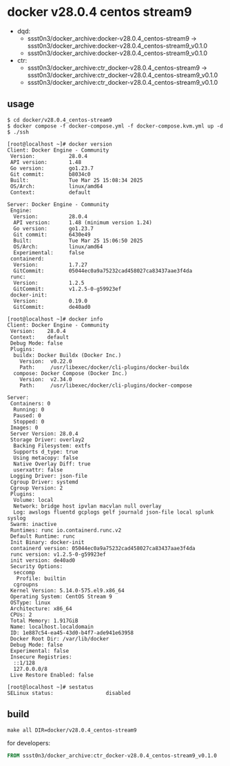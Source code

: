 # docker v28.0.4 centos stream9

* dqd:
  * ssst0n3/docker_archive:docker-v28.0.4_centos-stream9 -> ssst0n3/docker_archive:docker-v28.0.4_centos-stream9_v0.1.0
  * ssst0n3/docker_archive:docker-v28.0.4_centos-stream9_v0.1.0
* ctr:
  * ssst0n3/docker_archive:ctr_docker-v28.0.4_centos-stream9 -> ssst0n3/docker_archive:ctr_docker-v28.0.4_centos-stream9_v0.1.0
  * ssst0n3/docker_archive:ctr_docker-v28.0.4_centos-stream9_v0.1.0

## usage

```shell
$ cd docker/v28.0.4_centos-stream9
$ docker compose -f docker-compose.yml -f docker-compose.kvm.yml up -d
$ ./ssh
```

```shell
[root@localhost ~]# docker version
Client: Docker Engine - Community
 Version:           28.0.4
 API version:       1.48
 Go version:        go1.23.7
 Git commit:        b8034c0
 Built:             Tue Mar 25 15:08:34 2025
 OS/Arch:           linux/amd64
 Context:           default

Server: Docker Engine - Community
 Engine:
  Version:          28.0.4
  API version:      1.48 (minimum version 1.24)
  Go version:       go1.23.7
  Git commit:       6430e49
  Built:            Tue Mar 25 15:06:50 2025
  OS/Arch:          linux/amd64
  Experimental:     false
 containerd:
  Version:          1.7.27
  GitCommit:        05044ec0a9a75232cad458027ca83437aae3f4da
 runc:
  Version:          1.2.5
  GitCommit:        v1.2.5-0-g59923ef
 docker-init:
  Version:          0.19.0
  GitCommit:        de40ad0

[root@localhost ~]# docker info
Client: Docker Engine - Community
 Version:    28.0.4
 Context:    default
 Debug Mode: false
 Plugins:
  buildx: Docker Buildx (Docker Inc.)
    Version:  v0.22.0
    Path:     /usr/libexec/docker/cli-plugins/docker-buildx
  compose: Docker Compose (Docker Inc.)
    Version:  v2.34.0
    Path:     /usr/libexec/docker/cli-plugins/docker-compose

Server:
 Containers: 0
  Running: 0
  Paused: 0
  Stopped: 0
 Images: 0
 Server Version: 28.0.4
 Storage Driver: overlay2
  Backing Filesystem: extfs
  Supports d_type: true
  Using metacopy: false
  Native Overlay Diff: true
  userxattr: false
 Logging Driver: json-file
 Cgroup Driver: systemd
 Cgroup Version: 2
 Plugins:
  Volume: local
  Network: bridge host ipvlan macvlan null overlay
  Log: awslogs fluentd gcplogs gelf journald json-file local splunk syslog
 Swarm: inactive
 Runtimes: runc io.containerd.runc.v2
 Default Runtime: runc
 Init Binary: docker-init
 containerd version: 05044ec0a9a75232cad458027ca83437aae3f4da
 runc version: v1.2.5-0-g59923ef
 init version: de40ad0
 Security Options:
  seccomp
   Profile: builtin
  cgroupns
 Kernel Version: 5.14.0-575.el9.x86_64
 Operating System: CentOS Stream 9
 OSType: linux
 Architecture: x86_64
 CPUs: 2
 Total Memory: 1.917GiB
 Name: localhost.localdomain
 ID: 1e887c54-ea45-43d0-b4f7-ade941e63958
 Docker Root Dir: /var/lib/docker
 Debug Mode: false
 Experimental: false
 Insecure Registries:
  ::1/128
  127.0.0.0/8
 Live Restore Enabled: false

[root@localhost ~]# sestatus 
SELinux status:                 disabled
```

## build

```shell
make all DIR=docker/v28.0.4_centos-stream9
```

for developers:

```dockerfile
FROM ssst0n3/docker_archive:ctr_docker-v28.0.4_centos-stream9_v0.1.0
```